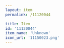 ```yaml
---
layout: item
permalink: /11120044

title: Item
id: '11120044'
item_name: 'Unknown'
icon_url: '11150023.png'
---
```

